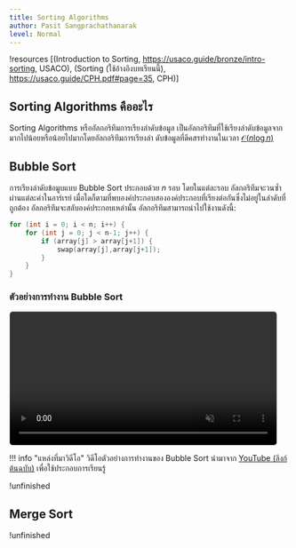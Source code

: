 ```yaml
---
title: Sorting Algorithms
author: Pasit Sangprachathanarak
level: Normal
---
```


!resources [(Introduction to Sorting, https://usaco.guide/bronze/intro-sorting, USACO), (Sorting (ใช้อ้างอิงบทเรียนนี้), https://usaco.guide/CPH.pdf#page=35, CPH)]

## Sorting Algorithms คืออะไร

Sorting Algorithms หรืออัลกอริทึมการเรียงลำดับข้อมูล
เป็นอัลกอริทึมที่ใช้เรียงลำดับข้อมูลจากมากไปน้อยหรือน้อยไปมากโดยอัลกอริทึมการเรียงลำ
ดับข้อมูลที่ดีคสรทำงานในเวลา [$\mathcal{O}(n\log n)$](https://thai-cp.github.io/dsa-basic/complexity/)

## Bubble Sort

การเรียงลำดับข้อมูบแบบ Bubble Sort ประกอบด้วย $n$ รอบ โดยในแต่ละรอบ อัลกอริทึมจะวนซ้ำผ่านแต่ละค่าในอาร์เรย์ เมื่อใดก็ตามที่พบองค์ประกอบสององค์ประกอบที่เรียงต่อกันซึ่งไม่อยู่ในลำดับที่ถูกต้อง อัลกอริทึมจะสลับองค์ประกอบเหล่านั้น อัลกอริทึมสามารถนำไปใช้งานดังนี้:

```cpp
for (int i = 0; i < n; i++) {
    for (int j = 0; j < n-1; j++) {
        if (array[j] > array[j+1]) {
            swap(array[j],array[j+1]);
        }
    }
}
```

### ตัวอย่างการทำงาน Bubble Sort

<div style="margin: 1em 0;">
    <video controls muted loop style="max-width:480px; width:100%; border:1px solid #ccc; border-radius:6px;">
        <source src="../../assets/bubble-sort.mp4" type="video/mp4" />
    เบราว์เซอร์ของคุณไม่รองรับการเล่นวิดีโอนี้
    </video>
</div>

!!! info "แหล่งที่มาวิดีโอ"
    วิดีโอตัวอย่างการทำงานของ Bubble Sort นำมาจาก [YouTube (ลิงก์ต้นฉบับ)](https://www.youtube.com/watch?v=0BkoXZBbhfU) เพื่อใช้ประกอบการเรียนรู้

!unfinished

## Merge Sort

!unfinished
